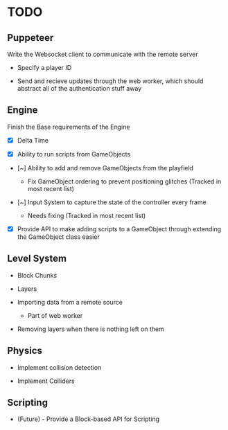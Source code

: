 # TODO

## Puppeteer

Write the Websocket client to communicate with the remote server

- Specify a player ID

- Send and recieve updates through the web worker, which should abstract all of the authentication stuff away

## Engine

Finish the Base requirements of the Engine

- [x] Delta Time

- [x] Ability to run scripts from GameObjects

- [~] Ability to add and remove GameObjects from the playfield
    - Fix GameObject ordering to prevent positioning glitches (Tracked in most recent list)

- [~] Input System to capture the state of the controller every frame
    - Needs fixing (Tracked in most recent list)

- [x] Provide API to make adding scripts to a GameObject through extending the GameObject class easier

## Level System

- Block Chunks

- Layers

- Importing data from a remote source
    - Part of web worker

- Removing layers when there is nothing left on them

## Physics

- Implement collision detection

- Implement Colliders

## Scripting

- (Future) - Provide a Block-based API for Scripting